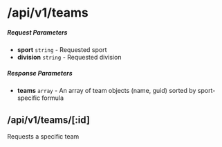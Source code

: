 # /api/v1/teams

##### Request Parameters
- **sport** ``` string ``` - Requested sport
- **division** ``` string ``` - Requested division

##### Response Parameters
- **teams** ``` array ``` - An array of team objects (name, guid) sorted by sport-specific formula

## /api/v1/teams/[:id]
Requests a specific team